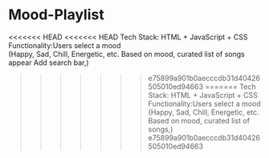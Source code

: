 # Mood-Playlist
<<<<<<< HEAD
<<<<<<< HEAD
Tech Stack: HTML + JavaScript + CSS Functionality:Users select a mood <br>(Happy, Sad, Chill, Energetic, etc. Based on mood, curated list of songs appear Add search bar,) 
>>>>>>> e75899a901b0aecccdb31d40426505010ed94663
=======
Tech Stack: HTML + JavaScript + CSS Functionality:Users select a mood <br>(Happy, Sad, Chill, Energetic, etc. Based on mood, curated list of songs,) 
>>>>>>> e75899a901b0aecccdb31d40426505010ed94663
